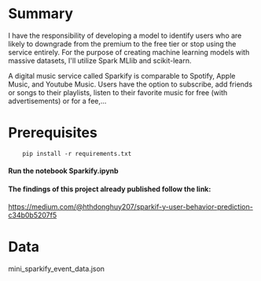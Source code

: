 # **Summary**

I have the responsibility of developing a model to identify users who are likely to downgrade from the premium to the free tier or stop using the service entirely. For the purpose of creating machine learning models with massive datasets, I'll utilize Spark MLlib and scikit-learn.

A digital music service called Sparkify is comparable to Spotify, Apple Music, and Youtube Music. Users have the option to subscribe, add friends or songs to their playlists, listen to their favorite music for free (with advertisements) or for a fee,...

# Prerequisites

```
    pip install -r requirements.txt
```

#### Run the notebook Sparkify.ipynb

#### The findings of this project already published follow the link:

https://medium.com/@hthdonghuy207/sparkif-y-user-behavior-prediction-c34b0b5207f5

# Data

mini_sparkify_event_data.json
